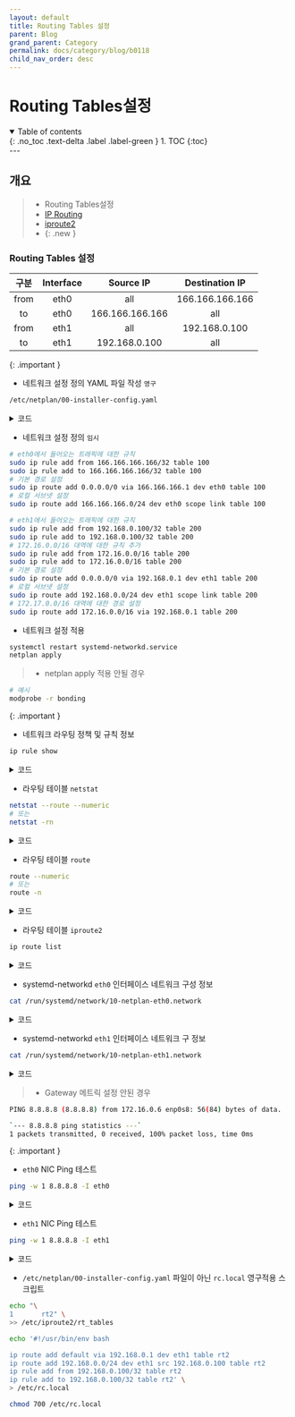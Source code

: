```yaml
---
layout: default
title: Routing Tables 설정
parent: Blog
grand_parent: Category
permalink: docs/category/blog/b0118
child_nav_order: desc
---
```

# Routing Tables설정
<details open markdown="block">
  <summary>
    Table of contents
  </summary>
  {: .no_toc .text-delta .label .label-green }
1. TOC
{:toc}
</details>
---

## 개요

> - Routing Tables설정
> - [IP Routing](http://linux-ip.net/html/routing-tables.html)
> - [iproute2 ](https://tldp.org/HOWTO/Adv-Routing-HOWTO/lartc.rpdb.html)
> - [](https://blog.scottlowe.org/2013/05/29/a-quick-introduction-to-linux-policy-routing/)
{: .new }

### Routing Tables 설정

>
| 구분         | Interface           | Source IP           | Destination IP     |
|:-----------:|:-------------------:|:-------------------:|:------------------:|
| from        | eth0                | all                 | 166.166.166.166    |
| to          | eth0                | 166.166.166.166     | all                |
| from        | eth1                | all                 | 192.168.0.100      |
| to          | eth1                | 192.168.0.100       | all                |
>
{: .important }


- 네트워크 설정 정의 YAML 파일 작성 `영구`

```bash
/etc/netplan/00-installer-config.yaml
```

<details markdown="block">
  <summary>
    코드
  </summary>
  {: .label .label-green }
  
```bash
# This is the network config written by 'subiquity'
network:
  version: 2
  renderer: networkd
  ethernets:
    eth0:
      dhcp4: false
      dhcp6: false
      addresses: [ 166.166.166.166/24 ]
      nameservers:
        addresses: [ 8.8.8.8 ]
      routes:
        - to: default
          via: 166.166.166.1
# eth0에서 들어오는 트래픽에 대한 규칙
# sudo ip rule add from 166.166.166.166/32 table 100
# sudo ip rule add to 166.166.166.166/32 table 100
      routing-policy:
        - from: 166.166.166.166/32
          table: 100
        - to: 166.166.166.166/32
          table: 100
# 기본 경로 설정
# sudo ip route add 0.0.0.0/0 via 166.166.166.1 dev eth0 table 100
# 로컬 서브넷 설정
# sudo ip route add 166.166.166.0/24 dev eth0 scope link table 100
      routes:
        - to: 0.0.0.0/0
          via: 223.26.214.1
          table: 100
        - to: 223.26.214.0/24
          scope: link
          table: 100
    eth1:
      dhcp4: false
      dhcp6: false
      addresses: [ 192.168.0.100/24 ]
      nameservers:
        addresses: [ 8.8.8.8 ]
# eth1에서 들어오는 트래픽에 대한 규칙
# sudo ip rule add from 192.168.0.100/32 table 200
# sudo ip rule add to 192.168.0.100/32 table 200
# 172.16.0.0/16 대역에 대한 규칙 추가
# sudo ip rule add from 172.16.0.0/16 table 200
# sudo ip rule add to 172.16.0.0/16 table 200
      routing-policy:
        - from: 192.168.0.100/32
          table: 200
        - to: 192.168.0.100/32
          table: 200
        - from: 172.16.0.0/16
          table: 200
        - to: 172.16.0.0/16
          table: 200
# 기본 경로 설정
# sudo ip route add 0.0.0.0/0 via 192.168.0.1 dev eth1 table 200
# 로컬 서브넷 설정
# sudo ip route add 192.168.0.0/24 dev eth1 scope link table 200
# 172.17.0.0/16 대역에 대한 경로 설정
# sudo ip route add 172.17.0.0/16 via 192.168.0.1 table 200
      routes:
        - to: 0.0.0.0/0
          via: 192.168.0.1
          table: 200
        - to: 192.168.0.0/24
          scope: link
          table: 200
        - to: 172.17.0.0/16
          via: 192.168.0.1
          table: 200
```

</details>

- 네트워크 설정 정의 `임시`

```bash
# eth0에서 들어오는 트래픽에 대한 규칙
sudo ip rule add from 166.166.166.166/32 table 100
sudo ip rule add to 166.166.166.166/32 table 100
# 기본 경로 설정
sudo ip route add 0.0.0.0/0 via 166.166.166.1 dev eth0 table 100
# 로컬 서브넷 설정
sudo ip route add 166.166.166.0/24 dev eth0 scope link table 100

# eth1에서 들어오는 트래픽에 대한 규칙
sudo ip rule add from 192.168.0.100/32 table 200
sudo ip rule add to 192.168.0.100/32 table 200
# 172.16.0.0/16 대역에 대한 규칙 추가
sudo ip rule add from 172.16.0.0/16 table 200
sudo ip rule add to 172.16.0.0/16 table 200
# 기본 경로 설정
sudo ip route add 0.0.0.0/0 via 192.168.0.1 dev eth1 table 200
# 로컬 서브넷 설정
sudo ip route add 192.168.0.0/24 dev eth1 scope link table 200
# 172.17.0.0/16 대역에 대한 경로 설정
sudo ip route add 172.16.0.0/16 via 192.168.0.1 table 200
```

- 네트워크 설정 적용

```bash
systemctl restart systemd-networkd.service
netplan apply
```

> - netplan apply 적용 안될 경우
```bash
# 예시
modprobe -r bonding
```
>
{: .important }

- 네트워크 라우팅 정책 및 규칙 정보

```bash
ip rule show
```

<details markdown="block">
  <summary>
    코드
  </summary>
  {: .label .label-green }

```bash
0:      from all lookup local
32760:  from all to 166.166.166.166 lookup 100 proto static
32761:  from 166.166.166.166 lookup 100 proto static
32762:  from all to 192.168.0.100 lookup 200 proto static
32763:  from 172.16.0.0/16 lookup 200 proto static
32764:  from all to 172.16.0.0/16 lookup 200 proto static
32765:  from 192.168.0.100 lookup 200 proto static
32766:  from all lookup main
32767:  from all lookup default
```

</details>

- 라우팅 테이블 `netstat`

```bash
netstat --route --numeric
# 또는
netstat -rn
```

<details markdown="block">
  <summary>
    코드
  </summary>
  {: .label .label-green }

```bash
Kernel IP routing table
Destination     Gateway         Genmask         Flags Metric Ref    Use Iface
0.0.0.0         166.166.166.1   0.0.0.0         UG    0      0        0 eth0
192.168.0.0     0.0.0.0         255.255.255.0   U     0      0        0 eth1
166.166.166.166 0.0.0.0         255.255.255.0   U     0      0        0 eth0
```

</details>

- 라우팅 테이블 `route`

```bash
route --numeric
# 또는
route -n
```

<details markdown="block">
  <summary>
    코드
  </summary>
  {: .label .label-green }

```bash
Kernel IP routing table
Destination     Gateway         Genmask         Flags Metric Ref    Use Iface
0.0.0.0         166.166.166.1   0.0.0.0         UG    0      0        0 eth0
192.168.0.0     0.0.0.0         255.255.255.0   U     0      0        0 eth1
166.166.166.166 0.0.0.0         255.255.255.0   U     0      0        0 eth0
```

</details>

- 라우팅 테이블 `iproute2`

```bash
ip route list
```

<details markdown="block">
  <summary>
    코드
  </summary>
  {: .label .label-green }

```
default via 166.166.166.1 dev eth0 proto static
192.168.0.0/24 dev eth1 proto kernel scope link src 192.168.0.100
166.166.166.0/24 dev eth0 proto kernel scope link src 166.166.166.166
```

</details>

- systemd-networkd `eth0` 인터페이스 네트워크 구성 정보

```bash
cat /run/systemd/network/10-netplan-eth0.network
```

<details markdown="block">
  <summary>
    코드
  </summary>
  {: .label .label-green }

```bash
[Match]
Name=eth0

[Network]
LinkLocalAddressing=ipv6
Address=166.166.166.166/24
DNS=8.8.8.8

[Route]
Destination=0.0.0.0/0
Gateway=166.166.166.1

[Route]
Destination=0.0.0.0/0
Gateway=166.166.166.1
Table=100

[Route]
Destination=166.166.166.0/24
Scope=link
Table=100

[RoutingPolicyRule]
From=166.166.166.166
Table=100

[RoutingPolicyRule]
To=166.166.166.166
Table=100
```

</details>

- systemd-networkd `eth1` 인터페이스 네트워크 구 정보

```bash
cat /run/systemd/network/10-netplan-eth1.network
```

<details markdown="block">
  <summary>
    코드
  </summary>
  {: .label .label-green }

```bash
[Match]
Name=eth1

[Network]
LinkLocalAddressing=ipv6
Address=192.168.0.100/24
DNS=8.8.8.8

[Route]
Destination=0.0.0.0/0
Gateway=192.168.0.1
Table=200

[Route]
Destination=192.168.0.0/24
Scope=link
Table=200

[Route]
Destination=172.17.0.0/16
Gateway=192.168.0.1
Table=200

[RoutingPolicyRule]
From=192.168.0.100/32
Table=200

[RoutingPolicyRule]
To=192.168.0.100/32
Table=200

[RoutingPolicyRule]
To=172.16.0.0/16
Table=200

[RoutingPolicyRule]
From=172.16.0.0/16
Table=200
```

</details>

> - Gateway 메트릭 설정 안된 경우
```bash
PING 8.8.8.8 (8.8.8.8) from 172.16.0.6 enp0s8: 56(84) bytes of data.

`--- 8.8.8.8 ping statistics ---`
1 packets transmitted, 0 received, 100% packet loss, time 0ms
```
>
{: .important }

- `eth0` NIC Ping 테스트

```bash
ping -w 1 8.8.8.8 -I eth0
```

<details markdown="block">
  <summary>
    코드
  </summary>
  {: .label .label-green }

```bash
PING 8.8.8.8 (8.8.8.8) from 166.166.166.166 eth0: 56(84) bytes of data.
64 bytes from 8.8.8.8: icmp_seq=1 ttl=56 time=34.0 ms

--- 8.8.8.8 ping statistics ---
1 packets transmitted, 1 received, 0% packet loss, time 0ms
rtt min/avg/max/mdev = 34.003/34.003/34.003/0.000 ms
```

</details>

- `eth1` NIC Ping 테스트

```bash
ping -w 1 8.8.8.8 -I eth1
```

<details markdown="block">
  <summary>
    코드
  </summary>
  {: .label .label-green }

```bash
PING 8.8.8.8 (8.8.8.8) from 172.16.0.6 enp0s8: 56(84) bytes of data.
64 bytes from 8.8.8.8: icmp_seq=1 ttl=55 time=32.2 ms

--- 8.8.8.8 ping statistics ---
1 packets transmitted, 1 received, 0% packet loss, time 0ms
rtt min/avg/max/mdev = 32.240/32.240/32.240/0.000 ms
```

</details>

- `/etc/netplan/00-installer-config.yaml` 파일이 아닌 `rc.local` 영구적용 스크립트

```bash
echo "\
1       rt2" \
>> /etc/iproute2/rt_tables

echo '#!/usr/bin/env bash

ip route add default via 192.168.0.1 dev eth1 table rt2
ip route add 192.168.0.0/24 dev eth1 src 192.168.0.100 table rt2
ip rule add from 192.168.0.100/32 table rt2
ip rule add to 192.168.0.100/32 table rt2' \
> /etc/rc.local

chmod 700 /etc/rc.local
```
